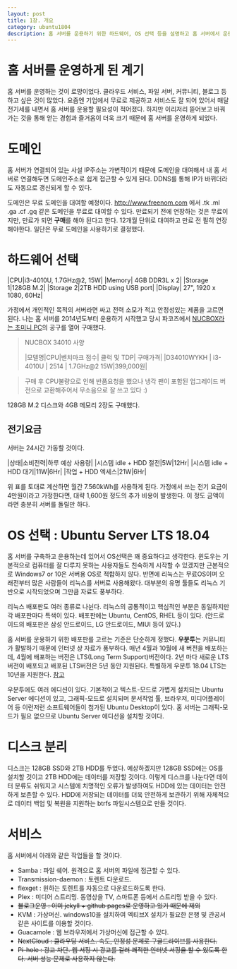 ```yaml
---
layout: post
title: 1장. 개요
category: ubuntu1804
description: 홈 서버를 운용하기 위한 하드웨어, OS 선택 등을 설명하고 홈 서버에서 운용할 서비스들을 설명합니다.
---
```


# 홈 서버를 운영하게 된 계기

홈 서버를 운영하는 것이 로망이었다. 클라우드 서비스, 파일 서버, 커뮤니티, 블로그 등 하고 싶은 것이 많았다. 요즘엔 기업에서 무료로 제공하고 서비스도 잘 되어 있어서 매달 전기세를 내면서 홈 서버를 운용할 필요성이 적어졌다. 하지만 이리저리 뜯어보고 바꿔가는 것을 통해 얻는 경험과 즐거움이 더욱 크기 때문에 홈 서버를 운영하게 되었다.

# 도메인

홈 서버가 연결되어 있는 사설 IP주소는 가변적이기 때문에 도메인을 대여해서 내 홈 서버로 연결해두면 도메인주소로 쉽게 접근할 수 있게 된다. DDNS를 통해 IP가 바뀌더라도 자동으로 갱신되게 할 수 있다.

도메인은 무료 도메인을 대여할 예정이다. http://www.freenom.com 에서 .tk .ml .ga .cf .gq 같은 도메인을 무료로 대여할 수 있다. 만료되기 전에 연장하는 것은 무료이지만, 만료가 되면 **구매**를 해야 된다고 한다. 12개월 단위로 대여하고 만료 전 필히 연장 해야한다. 일단은 무료 도메인을 사용하기로 결정했다.

# 하드웨어 선택

|CPU|i3-4010U, 1.7GHz@2, 15W|
|Memory| 4GB DDR3L x 2|
|Storage 1|128GB M.2|
|Storage 2|2TB HDD using USB port|
|Display| 27", 1920 x 1080, 60Hz|

가정에서 개인적인 목적의 서버라면 싸고 전력 소모가 적고 안정성있는 제품을 고르면 된다. 나는 홈 서버를 2014년도부터 운용하기 시작했고 당시 파코즈에서 [NUCBOX라는 초미니 PC](http://www.parkoz.com/zboard/view.php?id=notices&no=1196)의 공구를 열어 구매했다.

>NUCBOX 34010 사양
>
>|모델명|CPU|벤치마크 점수| 클럭 및 TDP| 구매가격|
>|D34010WYKH | i3-4010U | 2514 | 1.7GHz@2 15W|399,000원|

> 구매 후 CPU불량으로 인해 반품요청을 했으나 냉각 팬이 포함된 업그레이드 버전으로 교환해주어서 무소음으로 잘 쓰고 있다 :)

128GB M.2 디스크와 4GB 메모리 2장도 구매했다.

## 전기요금

서버는 24시간 가동할 것이다. 

|상태|소비전력|하루 예상 사용량|
|시스템 idle + HDD 절전|5W|12Hr|
|시스템 idle + HDD 대기|11W|6Hr|
|작업 + HDD 엑세스|21W|6Hr|

위 표를 토대로 계산하면 월간 7.560kWh를 사용하게 된다. 가정에서 쓰는 전기 요금이 4만원이라고 가정한다면, 대략 1,600원 정도의 추가 비용이 발생한다. 이 정도 금액이라면 충분히 서버를 돌릴만 하다.

# OS 선택 : Ubuntu Server LTS 18.04
홈 서버를 구축하고 운용하는데 있어서 OS선택은 꽤 중요하다고 생각한다. 윈도우는 기본적으로 컴퓨터를 잘 다루지 못하는 사용자들도 친숙하게 시작할 수 있겠지만 근본적으로 Windows7 or 10은 서버용 OS로 적합하지 않다. 반면에 리눅스는 무료OS이며 오래전부터 많은 사람들이 리눅스를 서버로 사용해왔다. 대부분의 유명 툴들도 리눅스 기반으로 시작되었으며 그만큼 자료도 풍부하다.

리눅스 배포판도 여러 종류로 나뉜다. 리눅스의 공통적이고 핵심적인 부분은 동일하지만 각 배포판마다 특색이 있다. 배포판에는 Ubuntu, CentOS, RHEL 등이 있다. (안드로이드의 배포판은 삼성 안드로이드, LG 안드로이드, MIUI 등이 있다.)

 홈 서버를 운용하기 위한 배포판를 고르는 기준은 단순하게 정했다. **우분투**는 커뮤니티가 활발하기 때문에 인터넷 상 자료가 풍부하다. 매년 4월과 10월에 새 버전을 배포하는데, 4월에 배포하는 버전은 LTS(Long Term Support)버전이다. 2년 마다 새로운 LTS버전이 배포되고 배포된 LTS버전은 5년 동안 지원된다. 특별하게 우분투 18.04 LTS는 10년을 지원한다. [참고](https://www.serverwatch.com/server-news/canonical-extends-ubuntu-18.04-lts-linux-support-to-10-years.html)

우분투에도 여러 에디션이 있다. 기본적이고 텍스트-모드로 가볍게 설치되는 Ubuntu Server 에디션이 있고, 그래픽-모드로 설치되며 문서작업 툴, 브라우저, 미디어플레이어 등 이런저런 소프트웨어들이 첨가된 Ubuntu Desktop이 있다. 홈 서버는 그래픽-모드가 필요 없으므로 Ubuntu Server 에디션을 설치할 것이다.

# 디스크 분리
디스크는 128GB SSD와 2TB HDD를 두었다. 예상하겠지만 128GB SSD에는 OS를 설치할 것이고 2TB HDD에는 데이터를 저장할 것이다. 이렇게 디스크를 나눈다면 데이터 분류도 쉬워지고 시스템에 치명적인 오류가 발생하여도 HDD에 있는 데이터는 안전하게 보존할 수 있다. HDD에 저장되는 데이터를 더욱 안전하게 보관하기 위해 자체적으로 데이터 백업 및 복원을 지원하는 btrfs 파일시스템으로 만들 것이다.

# 서비스
홈 서버에서 아래와 같은 작업들을 할 것이다.

- Samba : 파일 쉐어. 원격으로 홈 서버의 파일에 접근할 수 있다.
- Transmission-daemon : 토렌트 다운로드.
- flexget : 원하는 토렌트를 자동으로 다운로드하도록 한다.
- Plex : 미디어 스트리밍. 동영상을 TV, 스마트폰 등에서 스트리밍 받을 수 있다.
- ~~블로그운영 : 이미 jekyll + github pages로 운영하고 있기 때문에 제외~~
- KVM : 가상머신. windows10을 설치하여 엑티브X 설치가 필요한 은행 및 관공서 같은 사이트를 이용할 것이다.
- Guacamole : 웹 브라우저에서 가상머신에 접근할 수 있다.
- ~~NextCloud : 클라우딩 서비스. 속도, 안정성 문제로 구글드라이브를 사용한다.~~
- ~~Pi-hole : 광고 차단. 웹 서핑 시 광고를 걸러 쾌적한 인터넷 서핑을 할 수 있도록 한다. 서버 성능 문제로 사용하지 않는다.~~
